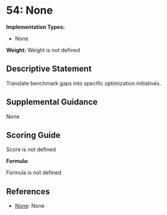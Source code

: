 # 54: None

**Implementation Types:**

- None

**Weight:** Weight is not defined

## Descriptive Statement

Translate benchmark gaps into specific optimization initiatives.

## Supplemental Guidance

None

## Scoring Guide

Score is not defined

**Formula:**

Formula is not defined

## References

- [None](None): None
